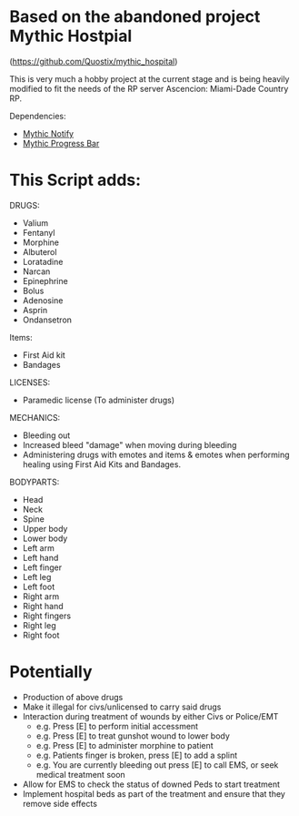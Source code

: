 # Based on the abandoned project Mythic Hostpial
(https://github.com/Quostix/mythic_hospital)

This is very much a hobby project at the current stage and is being heavily modified to fit the needs of the RP server Ascencion: Miami-Dade Country RP.

Dependencies:
- [Mythic Notify](https://github.com/mythicrp/mythic_notify)
- [Mythic Progress Bar](https://github.com/mythicrp/mythic_progbar)

# This Script adds:
DRUGS:
- Valium
- Fentanyl
- Morphine
- Albuterol
- Loratadine
- Narcan
- Epinephrine
- Bolus
- Adenosine
- Asprin
- Ondansetron

Items: 
- First Aid kit
- Bandages

LICENSES:
- Paramedic license (To administer drugs)

MECHANICS:
- Bleeding out
- Increased bleed "damage" when moving during bleeding
- Administering drugs with emotes and items & emotes when performing healing using First Aid Kits and Bandages.

BODYPARTS: 
- Head
- Neck
- Spine
- Upper body
- Lower body
- Left arm
- Left hand
- Left finger
- Left leg
- Left foot
- Right arm
- Right hand
- Right fingers
- Right leg
- Right foot

# Potentially

- Production of above drugs
- Make it illegal for civs/unlicensed to carry said drugs
- Interaction during treatment of wounds by either Civs or Police/EMT
    - e.g. Press [E] to perform initial accessment 
    - e.g. Press [E] to treat gunshot wound to lower body
    - e.g. Press [E] to administer morphine to patient
    - e.g. Patients finger is broken, press [E] to add a splint
    - e.g. You are currently bleeding out press [E] to call EMS, or seek medical treatment soon
- Allow for EMS to check the status of downed Peds to start treatment
- Implement hospital beds as part of the treatment and ensure that they remove side effects
